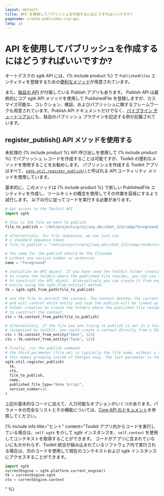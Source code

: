 ```yaml
---
layout: default
title: API を使用してパブリッシュを作成するにはどうすればいいですか?
pagename: create-publishes-via-api
lang: ja
---
```


# API を使用してパブリッシュを作成するにはどうすればいいですか?

オートデスクの sgtk API には、{% include product %} で `PublishedFiles` エンティティを登録するための[便利なメソッド](https://developer.shotgunsoftware.com/tk-core/utils.html#sgtk.util.register_publish)が用意されています。

また、[独自の API](https://developer.shotgunsoftware.com/tk-multi-publish2/) が付属している Publish アプリもあります。
Publish API は最終的にコア sgtk API メソッドを使用して PublishedFile を登録しますが、カスマイズ可能な、コレクション、検証、およびパブリッシュに関するフレームワークも用意されています。Publish API ドキュメントだけでなく、[パイプライン チュートリアル](https://developer.shotgunsoftware.com/ja/cb8926fc/)にも、独自のパブリッシュ プラグインを記述する例が記載されています。

## register_publish() API メソッドを使用する
未処理の {% include product %} API 呼び出しを使用して {% include product %} でパブリッシュ レコードを作成することは可能ですが、Toolkit の便利なメソッドを使用することをお勧めします。
パブリッシュを作成する Toolkit アプリはすべて、[`sgtk.util.register_publish()`](https://developer.shotgunsoftware.com/tk-core/utils.html#sgtk.util.register_publish)と呼ばれる API ユーティリティ メソッドを使用しています。

基本的に、このメソッドは {% include product %} で新しい PublishedFile エンティティを作成し、ツールキットの概念を使用してその作業を容易にするよう試行します。 以下の行に従ってコードを実行する必要があります。

```python
# Get access to the Toolkit API
import sgtk

# this is the file we want to publish.
file_to_publish = "/mnt/projects/proj/seq_abc/shot_123/comp/foreground.v034.nk"

# alternatively, for file sequences, we can just use
# a standard sequence token
# file_to_publish = "/mnt/projects/proj/seq_abc/shot_123/comp/renders/v034/foreground.%04d.exr"

# The name for the publish should be the filename
# without any version number or extension
name = "foreground"

# initialize an API object. If you have used the Toolkit folder creation
# to create the folders where the published file resides, you can use this path
# to construct the API object. Alternatively you can create it from any Shotgun
# entity using the sgtk_from_entity() method.
tk = sgtk.sgtk_from_path(file_to_publish)

# use the file to extract the context. The context denotes the current work area in Toolkit
# and will control which entity and task the publish will be linked up to. If you have used the Toolkit
# folder creation to create the folders where the published file resides, you can use this path
# to construct the context.
ctx = tk.context_from_path(file_to_publish)

# alternatively, if the file you are trying to publish is not in a location that is
# recognized by toolkit, you could create a context directly from a Shotgun entity instead:
ctx = tk.context_from_entity("Shot", 123)
ctx = tk.context_from_entity("Task", 123)

# Finally, run the publish command.
# the third parameter (file.nk) is typically the file name, without a version number.
# this makes grouping inside of Shotgun easy. The last parameter is the version number.
sgtk.util.register_publish(
  tk,
  ctx,
  file_to_publish,
  name,
  published_file_type="Nuke Script",
  version_number=34
)
```

上記の基本的なコードに加えて、入力可能なオプションがいくつかあります。パラメータの完全なリストとその機能については、[Core API のドキュメント](https://developer.shotgunsoftware.com/tk-core/utils.html#sgtk.util.register_publish)を参照してください。

{% include info title="ヒント" content="Toolkit アプリ内からコードを実行している場合は、`self.sgtk` を介して sgtk インスタンスを、`self.context` を使用してコンテキストを取得することができます。
コードがアプリに含まれていないにもかかわらず、Toolkit 統合が組み込まれているソフトウェア内で実行される場合は、次のコードを使用して現在のコンテキストおよび sgtk インスタンスにアクセスすることができます。

```python
import sgtk
currentEngine = sgtk.platform.current_engine()
tk = currentEngine.sgtk
ctx = currentEngine.context
```
" %}